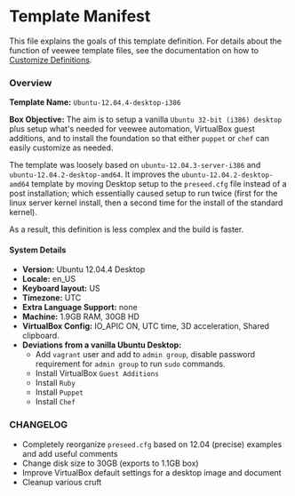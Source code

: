 # Template Manifest #

This file explains the goals of this template definition. For details
about the function of veewee template files, see the documentation on
how to [Customize Definitions](../../doc/customize.md).

### Overview ###

**Template Name:**
`Ubuntu-12.04.4-desktop-i386`

**Box Objective:**
The aim is to setup a vanilla `Ubuntu 32-bit (i386) desktop` plus setup
what's needed for veewee automation, VirtualBox guest additions, and to
install the foundation so that either `puppet` or `chef` can easily
customize as needed.

The template was loosely based on `ubuntu-12.04.3-server-i386` and
`ubuntu-12.04.2-desktop-amd64`.  It improves the
`ubuntu-12.04.2-desktop-amd64` template by moving Desktop setup to
the `preseed.cfg` file instead of a post installation; which essentially
caused setup to run twice (first for the linux server kernel install,
then a second time for the install of the standard kernel).

As a result, this definition is less complex and the build is faster.

#### System Details ####

* **Version:**                  Ubuntu 12.04.4 Desktop
* **Locale:**                   en_US
* **Keyboard layout:**          US
* **Timezone:**                 UTC
* **Extra Language Support:**   none
* **Machine:**                  1.9GB RAM, 30GB HD
* **VirtualBox Config:**        IO_APIC ON, UTC time, 3D acceleration,
                                Shared clipboard.
* **Deviations from a vanilla Ubuntu Desktop:**
   * Add `vagrant` user and add to `admin group`, disable password
     requirement for `admin group` to run `sudo` commands.
   * Install VirtualBox `Guest Additions`
   * Install `Ruby`
   * Install `Puppet`
   * Install `Chef`

### CHANGELOG ###

* Completely reorganize `preseed.cfg` based on 12.04 (precise) examples
  and add useful comments
* Change disk size to 30GB (exports to 1.1GB box)
* Improve VirtualBox default settings for a desktop image and document
* Cleanup various cruft
